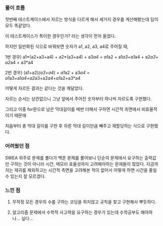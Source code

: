 ### 

### 풀이 흐름

첫번째 테스트케이스에서 자르는 방식을 다르게 해서 세가지 경우를 계산해봤는데 답이 모두 똑같았다.

이 테스트케이스가 특이한 경우인가? 라는 생각이 먼저 들었다.

하지만 일반화된 식으로 바꿔보면 숫자가 a1, a2, a3, a4로 주어질 때,

1번 경우) a1*(a2+a3+a4) + a2*(a3+a4) + a3*a4 = a1*a2 + a1*a3+a1*a4 + a2*a3+ a2*a4 + a3*a4

2번 경우) (a1+a2)*(a3+a4) + a1*a2 + a3*a4 = a1*a3+a1*a4+a2*a3+a2*a4+a1*a2+a3*a4

어떻게 자르든 결과는 같다는 것을 깨달았다.

자르는 순서는 상관없으니 그냥 앞에서 주어진 숫자부터 하나씩 자르도록 구현했다.

그리고 이중 for문으로 남은 막대길이를 매번 더해서 구하면 시간적 측면에서 비효율적이기 때문에

처음부터 총 막대 길이를 구한 후 자른 막대 길이만큼 빼주고 재할당하는 식으로 구현했다.

### 

### 어려웠던 점

SWEA 위주로 문제를 풀다가 백준 문제를 풀어보니 단순히 문제에서 요구하는 출력값만 구하는 것이 아니라 시간, 메모리 효율성까지 고려해야하는 문제들이 많았다. 지금까지는 재귀를 제외하고는 시간적 측면을 고려해본 적이 없어서 어떻게 하면 시간을 줄일 수 있는지 잘 모르겠다.

### 

### 느낀 점

1. 무작정 모든 경우의 수를 구하는 코딩을 하지않고 규칙을 찾고 구현해서 뿌듯하다.

2. 알고리즘 문제에서 수학적 사고력을 요구하는 경우가 있는데 수학공부도 해야하나... 싶다...
